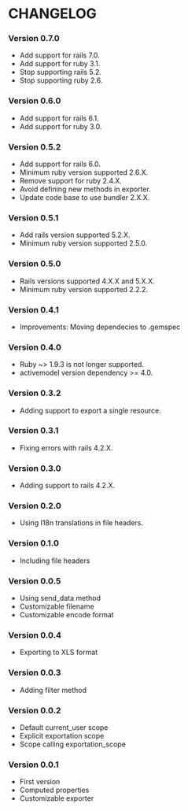 # CHANGELOG

### Version 0.7.0
* Add support for rails 7.0.
* Add support for ruby 3.1.
* Stop supporting rails 5.2.
* Stop supporting ruby 2.6.

### Version 0.6.0
* Add support for rails 6.1.
* Add support for ruby 3.0.

### Version 0.5.2
* Add support for rails 6.0.
* Minimum ruby version supported 2.6.X.
* Remove support for ruby 2.4.X.
* Avoid defining new methods in exporter.
* Update code base to use bundler 2.X.X.

### Version 0.5.1
* Add rails version supported 5.2.X.
* Minimum ruby version supported 2.5.0.

### Version 0.5.0
* Rails versions supported 4.X.X and 5.X.X.
* Minimum ruby version supported 2.2.2.

### Version 0.4.1
* Improvements: Moving dependecies to .gemspec

### Version 0.4.0
* Ruby ~> 1.9.3 is not longer supported.
* activemodel version dependency >= 4.0.

### Version 0.3.2
* Adding support to export a single resource.

### Version 0.3.1
* Fixing errors with rails 4.2.X.

### Version 0.3.0
* Adding support to rails 4.2.X.

### Version 0.2.0
* Using I18n translations in file headers.

### Version 0.1.0
* Including file headers

### Version 0.0.5
* Using send_data method
* Customizable filename
* Customizable encode format

### Version 0.0.4
* Exporting to XLS format

### Version 0.0.3
* Adding filter method

### Version 0.0.2
* Default current_user scope
* Explicit exportation scope
* Scope calling exportation_scope

### Version 0.0.1
* First version
* Computed properties
* Customizable exporter
